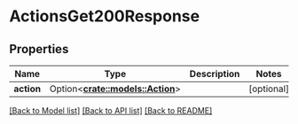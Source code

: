 # ActionsGet200Response

## Properties

Name | Type | Description | Notes
------------ | ------------- | ------------- | -------------
**action** | Option<[**crate::models::Action**](action.md)> |  | [optional]

[[Back to Model list]](../README.md#documentation-for-models) [[Back to API list]](../README.md#documentation-for-api-endpoints) [[Back to README]](../README.md)


